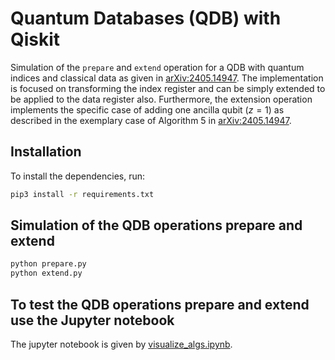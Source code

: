 # Quantum Databases (QDB) with Qiskit

Simulation of the `prepare` and `extend` operation for a QDB with quantum indices and classical data as given in [arXiv:2405.14947](https://arxiv.org/abs/2405.14947). The implementation is focused on transforming the index register and can be simply extended to be applied to the data register also. Furthermore, the extension operation implements the specific case of adding one ancilla qubit ($z=1$) as described in the exemplary case of Algorithm 5 in [arXiv:2405.14947](https://arxiv.org/abs/2405.14947). 


## Installation

To install the dependencies, run:
```bash
pip3 install -r requirements.txt
```


## Simulation of the QDB operations prepare and extend 

```bash
python prepare.py
python extend.py
```

## To test the QDB operations prepare and extend use the Jupyter notebook
The jupyter notebook is given by [visualize_algs.ipynb](https://github.com/carlasophie/Quantum_DB/blob/main/qiskit/visualize_algs.ipynb).
